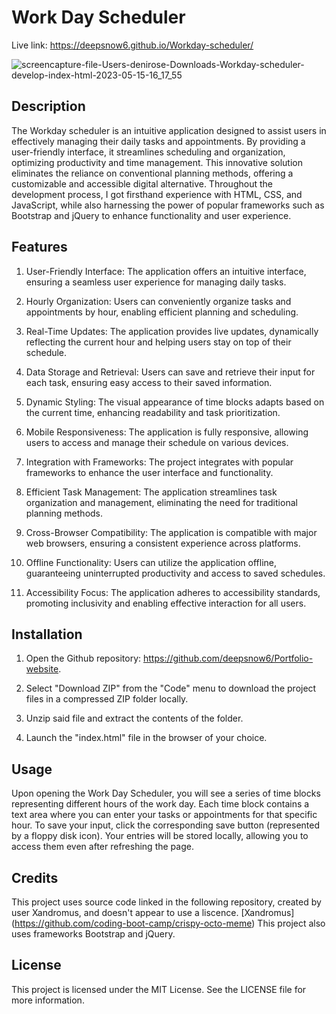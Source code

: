 # Work Day Scheduler

Live link: https://deepsnow6.github.io/Workday-scheduler/

![screencapture-file-Users-denirose-Downloads-Workday-scheduler-develop-index-html-2023-05-15-16_17_55](https://github.com/deepsnow6/Workday-scheduler/assets/130337959/969dd794-a5aa-4934-9755-245ceab2521d)


## Description
The Workday scheduler is an intuitive application designed to assist users in effectively managing their daily tasks and appointments. By providing a user-friendly interface, it streamlines scheduling and organization, optimizing productivity and time management. This innovative solution eliminates the reliance on conventional planning methods, offering a customizable and accessible digital alternative. Throughout the development process, I got  firsthand experience with HTML, CSS, and JavaScript, while also harnessing the power of popular frameworks such as Bootstrap and jQuery to enhance functionality and user experience.

## Features

1. User-Friendly Interface: The application offers an intuitive interface, ensuring a seamless user experience for managing daily tasks.

2. Hourly Organization: Users can conveniently organize tasks and appointments by hour, enabling efficient planning and scheduling.

3. Real-Time Updates: The application provides live updates, dynamically reflecting the current hour and helping users stay on top of their schedule.

4. Data Storage and Retrieval: Users can save and retrieve their input for each task, ensuring easy access to their saved information.

5. Dynamic Styling: The visual appearance of time blocks adapts based on the current time, enhancing readability and task prioritization.

6. Mobile Responsiveness: The application is fully responsive, allowing users to access and manage their schedule on various devices.

7. Integration with Frameworks: The project integrates with popular frameworks to enhance the user interface and functionality.

8. Efficient Task Management: The application streamlines task organization and management, eliminating the need for traditional planning methods.

9. Cross-Browser Compatibility: The application is compatible with major web browsers, ensuring a consistent experience across platforms.

10. Offline Functionality: Users can utilize the application offline, guaranteeing uninterrupted productivity and access to saved schedules.

11. Accessibility Focus: The application adheres to accessibility standards, promoting inclusivity and enabling effective interaction for all users.

## Installation

1. Open the Github repository: https://github.com/deepsnow6/Portfolio-website.

2. Select "Download ZIP" from the "Code" menu to download the project files in a compressed ZIP folder locally.

3. Unzip said file and extract the contents of the folder.

4. Launch the "index.html" file in the browser of your choice.


## Usage

Upon opening the Work Day Scheduler, you will see a series of time blocks representing different hours of the work day. Each time block contains a text area where you can enter your tasks or appointments for that specific hour. To save your input, click the corresponding save button (represented by a floppy disk icon).
Your entries will be stored locally, allowing you to access them even after refreshing the page.

## Credits 

This project uses source code linked in the following repository, created by user Xandromus, and doesn't appear to use a liscence. [Xandromus] (https://github.com/coding-boot-camp/crispy-octo-meme)
This project also uses frameworks Bootstrap and jQuery.

## License
This project is licensed under the MIT License. See the LICENSE file for more information.
